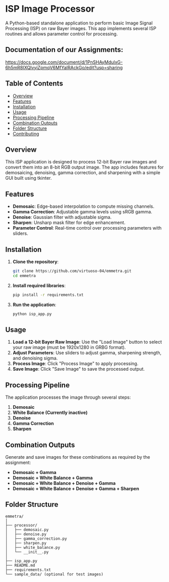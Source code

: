 


# ISP Image Processor

A Python-based standalone application to perform basic Image Signal Processing (ISP) on raw Bayer images. This app implements several ISP routines and allows parameter control for processing.

## Documentation of our Assignments:
https://docs.google.com/document/d/1PnSHAyMdulxG-6h5mR8IXQlvyiZpmqV6MfYaIRAckGo/edit?usp=sharing
## Table of Contents
- [Overview](#overview)
- [Features](#features)
- [Installation](#installation)
- [Usage](#usage)
- [Processing Pipeline](#processing-pipeline)
- [Combination Outputs](#combination-outputs)
- [Folder Structure](#folder-structure)
- [Contributing](#contributing)

## Overview
This ISP application is designed to process 12-bit Bayer raw images and convert them into an 8-bit RGB output image. The app includes features for demosaicing, denoising, gamma correction, and sharpening with a simple GUI built using tkinter.

## Features
- **Demosaic**: Edge-based interpolation to compute missing channels.
- **Gamma Correction**: Adjustable gamma levels using sRGB gamma.
- **Denoise**: Gaussian filter with adjustable sigma.
- **Sharpen**: Unsharp mask filter for edge enhancement.
- **Parameter Control**: Real-time control over processing parameters with sliders.

## Installation
1. **Clone the repository**:
    ```bash
    git clone https://github.com/virtuoso-04/emmetra.git
    cd emmetra
    ```

2. **Install required libraries**:
    ```bash
    pip install -r requirements.txt
    ```

3. **Run the application**:
    ```bash
    python isp_app.py
    ```

## Usage
1. **Load a 12-bit Bayer Raw Image**: Use the "Load Image" button to select your raw image (must be 1920x1280 in GRBG format).
2. **Adjust Parameters**: Use sliders to adjust gamma, sharpening strength, and denoising sigma.
3. **Process Image**: Click "Process Image" to apply processing.
4. **Save Image**: Click "Save Image" to save the processed output.

## Processing Pipeline
The application processes the image through several steps:
1. **Demosaic**
2. **White Balance (Currently inactive)**
3. **Denoise**
4. **Gamma Correction**
5. **Sharpen**

## Combination Outputs
Generate and save images for these combinations as required by the assignment:
- **Demosaic + Gamma**
- **Demosaic + White Balance + Gamma**
- **Demosaic + White Balance + Denoise + Gamma**
- **Demosaic + White Balance + Denoise + Gamma + Sharpen**

## Folder Structure
```plaintext
emmetra/
│
├── processor/
│   ├── demosaic.py
│   ├── denoise.py
│   ├── gamma_correction.py
│   ├── sharpen.py
│   ├── white_balance.py
│   └── __init__.py
│
├── isp_app.py
├── README.md
├── requirements.txt
└── sample_data/ (optional for test images)
